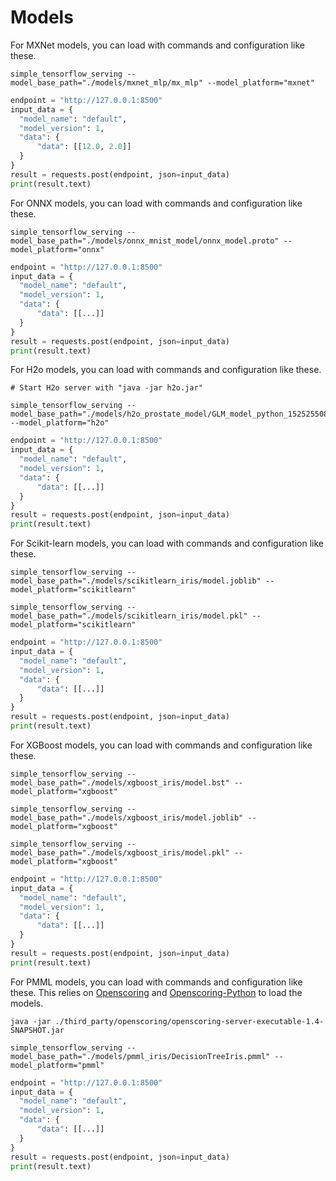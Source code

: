 # Models

For MXNet models, you can load with commands and configuration like these.

```
simple_tensorflow_serving --model_base_path="./models/mxnet_mlp/mx_mlp" --model_platform="mxnet"
```

```python
endpoint = "http://127.0.0.1:8500"
input_data = {
  "model_name": "default",
  "model_version": 1,
  "data": {
      "data": [[12.0, 2.0]]
  }
}
result = requests.post(endpoint, json=input_data)
print(result.text)
```

For ONNX models, you can load with commands and configuration like these.

```
simple_tensorflow_serving --model_base_path="./models/onnx_mnist_model/onnx_model.proto" --model_platform="onnx"
```

```python
endpoint = "http://127.0.0.1:8500"
input_data = {
  "model_name": "default",
  "model_version": 1,
  "data": {
      "data": [[...]]
  }
}
result = requests.post(endpoint, json=input_data)
print(result.text)
```

For H2o models, you can load with commands and configuration like these.

```
# Start H2o server with "java -jar h2o.jar"

simple_tensorflow_serving --model_base_path="./models/h2o_prostate_model/GLM_model_python_1525255083960_17" --model_platform="h2o"
```

```python
endpoint = "http://127.0.0.1:8500"
input_data = {
  "model_name": "default",
  "model_version": 1,
  "data": {
      "data": [[...]]
  }
}
result = requests.post(endpoint, json=input_data)
print(result.text)
```

For Scikit-learn models, you can load with commands and configuration like these.

```
simple_tensorflow_serving --model_base_path="./models/scikitlearn_iris/model.joblib" --model_platform="scikitlearn"

simple_tensorflow_serving --model_base_path="./models/scikitlearn_iris/model.pkl" --model_platform="scikitlearn"
```

```python
endpoint = "http://127.0.0.1:8500"
input_data = {
  "model_name": "default",
  "model_version": 1,
  "data": {
      "data": [[...]]
  }
}
result = requests.post(endpoint, json=input_data)
print(result.text)
```

For XGBoost models, you can load with commands and configuration like these.

```
simple_tensorflow_serving --model_base_path="./models/xgboost_iris/model.bst" --model_platform="xgboost"

simple_tensorflow_serving --model_base_path="./models/xgboost_iris/model.joblib" --model_platform="xgboost"

simple_tensorflow_serving --model_base_path="./models/xgboost_iris/model.pkl" --model_platform="xgboost"
```

```python
endpoint = "http://127.0.0.1:8500"
input_data = {
  "model_name": "default",
  "model_version": 1,
  "data": {
      "data": [[...]]
  }
}
result = requests.post(endpoint, json=input_data)
print(result.text)
```

For PMML models, you can load with commands and configuration like these. This relies on [Openscoring](https://github.com/openscoring/openscoring) and [Openscoring-Python](https://github.com/openscoring/openscoring-python) to load the models.

```
java -jar ./third_party/openscoring/openscoring-server-executable-1.4-SNAPSHOT.jar

simple_tensorflow_serving --model_base_path="./models/pmml_iris/DecisionTreeIris.pmml" --model_platform="pmml"
```

```python
endpoint = "http://127.0.0.1:8500"
input_data = {
  "model_name": "default",
  "model_version": 1,
  "data": {
      "data": [[...]]
  }
}
result = requests.post(endpoint, json=input_data)
print(result.text)
```